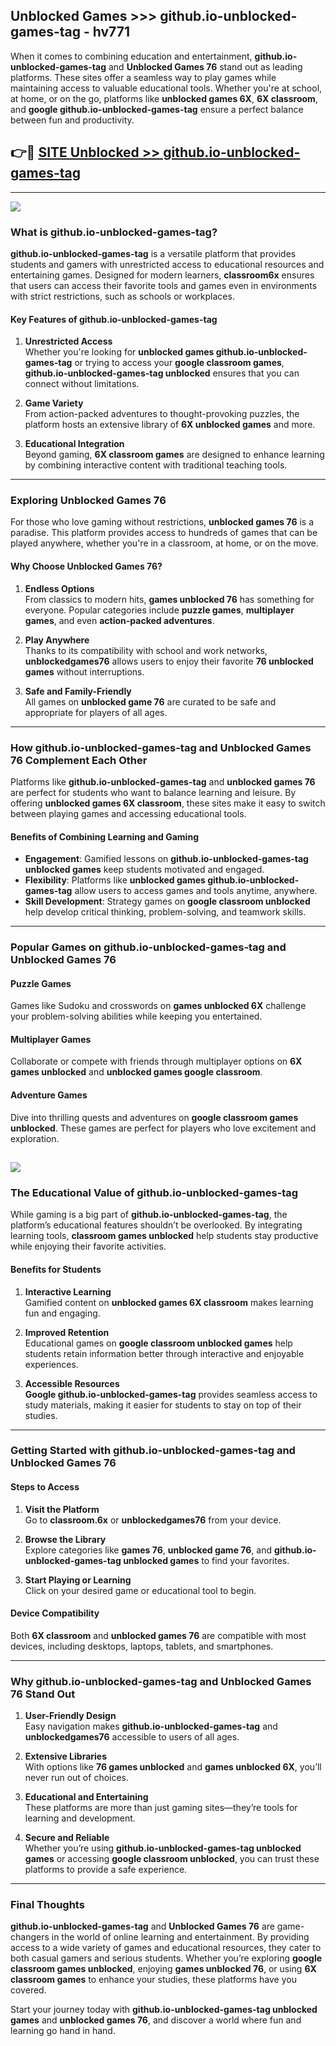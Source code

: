 ## Unblocked Games >>> github.io-unblocked-games-tag - hv771 

When it comes to combining education and entertainment, **github.io-unblocked-games-tag** and **Unblocked Games 76** stand out as leading platforms. These sites offer a seamless way to play games while maintaining access to valuable educational tools. Whether you're at school, at home, or on the go, platforms like **unblocked games 6X**, **6X classroom**, and **google github.io-unblocked-games-tag** ensure a perfect balance between fun and productivity.
## 👉🔴 [SITE Unblocked >> github.io-unblocked-games-tag](http://unblockedgames.edu.pl?title=github.io-unblocked-games-tag&ref=24J)
---
<a href="http://unblockedgames.edu.pl?title=github.io-unblocked-games-tag&ref=24J/"><img src="https://github.com/user-attachments/assets/438f12ca-57a4-47a3-8ead-c64da593a1e5"/></a>
### What is github.io-unblocked-games-tag?  

**github.io-unblocked-games-tag** is a versatile platform that provides students and gamers with unrestricted access to educational resources and entertaining games. Designed for modern learners, **classroom6x** ensures that users can access their favorite tools and games even in environments with strict restrictions, such as schools or workplaces.  

#### Key Features of github.io-unblocked-games-tag  

1. **Unrestricted Access**  
   Whether you're looking for **unblocked games github.io-unblocked-games-tag** or trying to access your **google classroom games**, **github.io-unblocked-games-tag unblocked** ensures that you can connect without limitations.  

2. **Game Variety**  
   From action-packed adventures to thought-provoking puzzles, the platform hosts an extensive library of **6X unblocked games** and more.  

3. **Educational Integration**  
   Beyond gaming, **6X classroom games** are designed to enhance learning by combining interactive content with traditional teaching tools.  



---

### Exploring Unblocked Games 76  

For those who love gaming without restrictions, **unblocked games 76** is a paradise. This platform provides access to hundreds of games that can be played anywhere, whether you're in a classroom, at home, or on the move.  

#### Why Choose Unblocked Games 76?  

1. **Endless Options**  
   From classics to modern hits, **games unblocked 76** has something for everyone. Popular categories include **puzzle games**, **multiplayer games**, and even **action-packed adventures**.  

2. **Play Anywhere**  
   Thanks to its compatibility with school and work networks, **unblockedgames76** allows users to enjoy their favorite **76 unblocked games** without interruptions.  

3. **Safe and Family-Friendly**  
   All games on **unblocked game 76** are curated to be safe and appropriate for players of all ages.  

---

### How github.io-unblocked-games-tag and Unblocked Games 76 Complement Each Other  

Platforms like **github.io-unblocked-games-tag** and **unblocked games 76** are perfect for students who want to balance learning and leisure. By offering **unblocked games 6X classroom**, these sites make it easy to switch between playing games and accessing educational tools.  

#### Benefits of Combining Learning and Gaming  

- **Engagement**: Gamified lessons on **github.io-unblocked-games-tag unblocked games** keep students motivated and engaged.  
- **Flexibility**: Platforms like **unblocked games github.io-unblocked-games-tag** allow users to access games and tools anytime, anywhere.  
- **Skill Development**: Strategy games on **google classroom unblocked** help develop critical thinking, problem-solving, and teamwork skills.  

---

### Popular Games on github.io-unblocked-games-tag and Unblocked Games 76  

#### Puzzle Games  

Games like Sudoku and crosswords on **games unblocked 6X** challenge your problem-solving abilities while keeping you entertained.  

#### Multiplayer Games  

Collaborate or compete with friends through multiplayer options on **6X games unblocked** and **unblocked games google classroom**.  

#### Adventure Games  

Dive into thrilling quests and adventures on **google classroom games unblocked**. These games are perfect for players who love excitement and exploration.  

<a href="http://download.freeplayer.one?title=github.io-unblocked-games-tag&ref=23D/"><img src="https://github.com/user-attachments/assets/fe0c3e91-c8e1-489c-acf0-e2f614c12fb8"/></a>
---

### The Educational Value of github.io-unblocked-games-tag  

While gaming is a big part of **github.io-unblocked-games-tag**, the platform’s educational features shouldn’t be overlooked. By integrating learning tools, **classroom games unblocked** help students stay productive while enjoying their favorite activities.  

#### Benefits for Students  

1. **Interactive Learning**  
   Gamified content on **unblocked games 6X classroom** makes learning fun and engaging.  

2. **Improved Retention**  
   Educational games on **google classroom unblocked games** help students retain information better through interactive and enjoyable experiences.  

3. **Accessible Resources**  
   **Google github.io-unblocked-games-tag** provides seamless access to study materials, making it easier for students to stay on top of their studies.  

---

### Getting Started with github.io-unblocked-games-tag and Unblocked Games 76  

#### Steps to Access  

1. **Visit the Platform**  
   Go to **classroom.6x** or **unblockedgames76** from your device.  

2. **Browse the Library**  
   Explore categories like **games 76**, **unblocked game 76**, and **github.io-unblocked-games-tag unblocked games** to find your favorites.  

3. **Start Playing or Learning**  
   Click on your desired game or educational tool to begin.  

#### Device Compatibility  

Both **6X classroom** and **unblocked games 76** are compatible with most devices, including desktops, laptops, tablets, and smartphones.  

---

### Why github.io-unblocked-games-tag and Unblocked Games 76 Stand Out  

1. **User-Friendly Design**  
   Easy navigation makes **github.io-unblocked-games-tag** and **unblockedgames76** accessible to users of all ages.  

2. **Extensive Libraries**  
   With options like **76 games unblocked** and **games unblocked 6X**, you’ll never run out of choices.  

3. **Educational and Entertaining**  
   These platforms are more than just gaming sites—they’re tools for learning and development.  

4. **Secure and Reliable**  
   Whether you’re using **github.io-unblocked-games-tag unblocked games** or accessing **google classroom unblocked**, you can trust these platforms to provide a safe experience.  

---

### Final Thoughts  

**github.io-unblocked-games-tag** and **Unblocked Games 76** are game-changers in the world of online learning and entertainment. By providing access to a wide variety of games and educational resources, they cater to both casual gamers and serious students. Whether you’re exploring **google classroom games unblocked**, enjoying **games unblocked 76**, or using **6X classroom games** to enhance your studies, these platforms have you covered.  

Start your journey today with **github.io-unblocked-games-tag unblocked games** and **unblocked games 76**, and discover a world where fun and learning go hand in hand.  